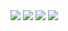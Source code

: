 
<img src="https://github.com/CoarfaBCM/Akhilesh_Projects/blob/master/DOCS/ChromHMM_for_RAT/state_enrichment.png">
<img src="https://github.com/CoarfaBCM/Akhilesh_Projects/blob/master/DOCS/ChromHMM_for_RAT/ChromHMM_results_heatmap_Page_1.png">
<img src="https://github.com/CoarfaBCM/Akhilesh_Projects/blob/master/DOCS/ChromHMM_for_RAT/ChromHMM_results_heatmap_Page_2.png">
<img src="https://github.com/CoarfaBCM/Akhilesh_Projects/blob/master/DOCS/ChromHMM_for_RAT/ChromHMM_results_heatmap_Page_3.png">
